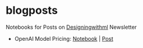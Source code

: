 # blogposts

Notebooks for Posts on [Designingwithml](https://newsletter.victordibia.com/) Newsletter

- OpenAI Model Pricing: [Notebook](/notebooks/openai_pricing.ipynb) | [Post](https://newsletter.victordibia.com/p/top-5-ai-announcements-and-implications)
